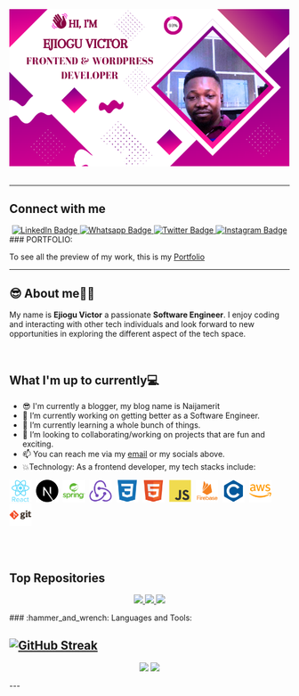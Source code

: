 <div align="center">
    <img max-width="300" src="assets/banner.png"/>
</div>
<br />

---

<h2> Connect with me </h2>

<div id="badges" align="center">
  <a href="https://www.linkedin.com/in/ejioguvictor/">
    <img src="https://img.shields.io/badge/LinkedIn-blue?style=for-the-badge&logo=linkedin&logoColor=white" alt="LinkedIn Badge"/>
  </a>
    <a href="mailto:chibuzord96@gmail.com>
    <img src="https://img.shields.io/badge/Gmail-D14836?style=for-the-badge&logo=gmail&logoColor=white" alt="Gmail Badge"/>
  </a>
  <a href="https://wa.me/08133370229?text="> 
    <img src="https://img.shields.io/badge/WhatsApp-25D366?style=for-the-badge&logo=whatsapp&logoColor=white" alt="Whatsapp Badge"/>
  </a>
  <a href="https://twitter.com/naijameritng">
    <img src="https://img.shields.io/badge/Twitter-blue?style=for-the-badge&logo=twitter&logoColor=white" alt="Twitter Badge"/>
  </a>
    <a href="https://instagram.com/naijameritofficial">
    <img src="https://img.shields.io/badge/Instagram-E4405F?style=for-the-badge&logo=instagram&logoColor=white" alt="Instagram Badge"/>
  </a>
                                                                                                                                   
</div>
### PORTFOLIO:

To see all the preview of my work, this is my [Portfolio](https://victorejiogu-portfolio.netlify.app/) 

---

## 😎 About me:mage_man:

<p>
    My name is <strong>Ejiogu Victor</strong> a passionate <strong>Software Engineer</strong>. I enjoy coding and interacting with other tech individuals and look forward to new opportunities in exploring the different aspect of the tech space.
</p><br/>

## What I'm up to currently:computer:
-  😎 I'm currently a blogger, my blog name is Naijamerit
-  🔭 I’m currently working on getting better as a Software Engineer.
-  🌱 I’m currently learning a whole bunch of things.
-  👯 I’m looking to collaborating/working on projects that are fun and exciting.
-  📫 You can reach me via my [email](mailto:victor.ejiogu@ust.edu.ng) or my socials above.
- 💥Technology: As a frontend developer, my tech stacks include: 
<div>
  <img src="https://github.com/devicons/devicon/blob/master/icons/react/react-original-wordmark.svg" title="React" alt="React" width="40" height="40"/>&nbsp;
   <img src="https://github.com/devicons/devicon/blob/master/icons/nextjs/nextjs-original.svg" title="Next Js" alt="NextJs" width="40" height="40"/>&nbsp;
  <img src="https://github.com/devicons/devicon/blob/master/icons/spring/spring-original-wordmark.svg" title="Spring" alt="Spring" width="40" height="40"/>&nbsp;
  <img src="https://github.com/devicons/devicon/blob/master/icons/redux/redux-original.svg" title="Redux" alt="Redux " width="40" height="40"/>&nbsp;
  <img src="https://github.com/devicons/devicon/blob/master/icons/css3/css3-plain.svg"  title="CSS3" alt="CSS" width="40" height="40"/>&nbsp;
  <img src="https://github.com/devicons/devicon/blob/master/icons/html5/html5-original.svg" title="HTML5" alt="HTML" width="40" height="40"/>&nbsp;
  <img src="https://github.com/devicons/devicon/blob/master/icons/javascript/javascript-original.svg" title="JavaScript" alt="JavaScript" width="40" height="40"/>&nbsp;
  <img src="https://github.com/devicons/devicon/blob/master/icons/firebase/firebase-plain-wordmark.svg" title="Firebase" alt="Firebase" width="40" height="40"/>&nbsp;
  <img src="https://github.com/devicons/devicon/blob/master/icons/c/c-plain.svg"  title="CSS3" alt="CSS" width="40" height="40"/>&nbsp;
 <img src="https://github.com/devicons/devicon/blob/master/icons/amazonwebservices/amazonwebservices-plain-wordmark.svg" title="AWS" alt="AWS" width="40" height="40"/>&nbsp;
  <img src="https://github.com/devicons/devicon/blob/master/icons/git/git-original-wordmark.svg" title="Git" **alt="Git" width="40" height="40"/>
</div>                                                                                                                                     
                                                                                                                                     
   <br/><br/>

                                                                                                                                               

                                                                                                                                               
## Top Repositories

<p align="center">
   <a href="https://naijamerit.github.io/myevaluation4/">
    <img align="" src="https://github-readme-stats.vercel.app/api/pin/?username=naijamerit&repo=myevaluation4&theme=blueberry" width="400"/>
   </a>

   <a href="https://github.com/Naijamerit/react-quiz">
    <img align="" src="https://github-readme-stats.vercel.app/api/pin/?username=naijamerit&repo=react-quiz&theme=blueberry" width="400"/>
   </a>

   <a href="https://github.com/Naijamerit/React-Search-Filter">
    <img align="" src="https://github-readme-stats.vercel.app/api/pin/?username=naijamerit&repo=React-Search-Filter&theme=blueberry" width="400"/>
   </a>

</p>
### :hammer_and_wrench: Languages and Tools:

[![GitHub Streak](http://github-readme-streak-stats.herokuapp.com?user=naijamerit&theme=dark&background=000000)](https://git.io/streak-stats)
---                                                                                                                                               
<p align="center">
    <img src="https://github-readme-stats.vercel.app/api?username=naijamerit&theme=blueberry&hide=stars&show_icons=true" width="400"/>
    <img src="https://github-readme-stats.vercel.app/api/top-langs/?username=naijamerit&theme=blueberry&layout=compact" width="400" />
</p>
---
